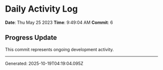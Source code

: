 # Daily Activity Log

**Date**: Thu May 25 2023
**Time**: 9:49:04 AM
**Commit**: 6

## Progress Update

This commit represents ongoing development activity.

---
Generated: 2025-10-19T04:19:04.095Z
